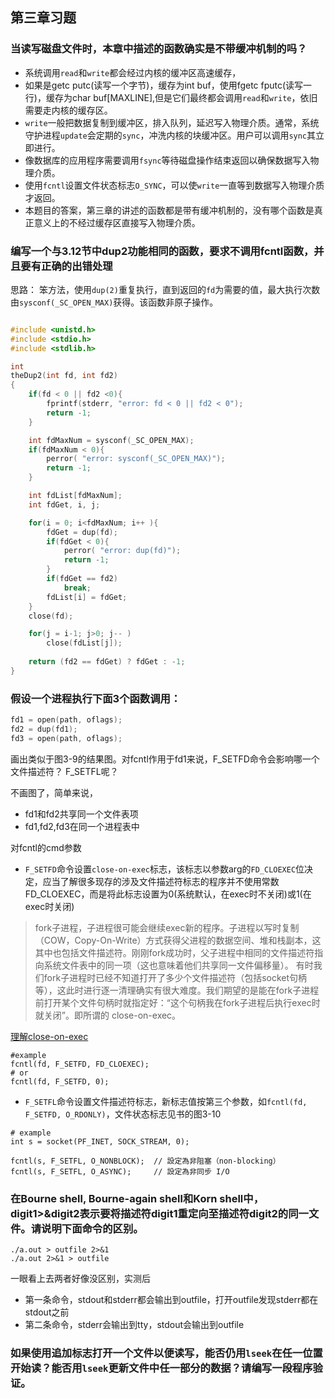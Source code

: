 ## 第三章习题

### 当读写磁盘文件时，本章中描述的函数确实是不带缓冲机制的吗？

- 系统调用`read`和`write`都会经过内核的缓冲区高速缓存，
- 如果是getc putc(读写一个字节)，缓存为int buf，使用fgetc fputc(读写一行)，缓存为char buf[MAXLINE],但是它们最终都会调用`read`和`write`，依旧需要走内核的缓存区。
- `write`一般把数据复制到缓冲区，排入队列，延迟写入物理介质。通常，系统守护进程`update`会定期的`sync`，冲洗内核的块缓冲区。用户可以调用`sync`其立即进行。
- 像数据库的应用程序需要调用`fsync`等待磁盘操作结束返回以确保数据写入物理介质。
- 使用`fcntl`设置文件状态标志`O_SYNC`，可以使`write`一直等到数据写入物理介质才返回。
- 本题目的答案，第三章的讲述的函数都是带有缓冲机制的，没有哪个函数是真正意义上的不经过缓存区直接写入物理介质。

### 编写一个与3.12节中dup2功能相同的函数，要求不调用fcntl函数，并且要有正确的出错处理

思路： 笨方法，使用`dup(2)`重复执行，直到返回的`fd`为需要的值，最大执行次数由`sysconf(_SC_OPEN_MAX)`获得。该函数非原子操作。

```c

#include <unistd.h>
#include <stdio.h>
#include <stdlib.h>

int 
theDup2(int fd, int fd2)
{
    if(fd < 0 || fd2 <0){
        fprintf(stderr, "error: fd < 0 || fd2 < 0");
        return -1;
    }

    int fdMaxNum = sysconf(_SC_OPEN_MAX);
    if(fdMaxNum < 0){
        perror( "error: sysconf(_SC_OPEN_MAX)");
        return -1;
    }

    int fdList[fdMaxNum];
    int fdGet, i, j;

    for(i = 0; i<fdMaxNum; i++ ){
        fdGet = dup(fd);
        if(fdGet < 0){
            perror( "error: dup(fd)");
            return -1;
        }
        if(fdGet == fd2)
            break;
        fdList[i] = fdGet;
    }
    close(fd);

    for(j = i-1; j>0; j-- )
        close(fdList[j]);
    
    return (fd2 == fdGet) ? fdGet : -1;
}

```

### 假设一个进程执行下面3个函数调用：
```c
fd1 = open(path, oflags);
fd2 = dup(fd1);
fd3 = open(path, oflags);
```
画出类似于图3-9的结果图。对fcntl作用于fd1来说，F_SETFD命令会影响哪一个文件描述符？ F_SETFL呢？    

不画图了，简单来说，
- fd1和fd2共享同一个文件表项
- fd1,fd2,fd3在同一个进程表中

对fcntl的cmd参数
- `F_SETFD`命令设置`close-on-exec`标志，该标志以参数arg的`FD_CLOEXEC`位决定，应当了解很多现存的涉及文件描述符标志的程序并不使用常数 FD_CLOEXEC，而是将此标志设置为0(系统默认，在exec时不关闭)或1(在exec时关闭)

> fork子进程，子进程很可能会继续exec新的程序。子进程以写时复制（COW，Copy-On-Write）方式获得父进程的数据空间、堆和栈副本，这其中也包括文件描述符。刚刚fork成功时，父子进程中相同的文件描述符指向系统文件表中的同一项（这也意味着他们共享同一文件偏移量）。
> 有时我们fork子进程时已经不知道打开了多少个文件描述符（包括socket句柄等），这此时进行逐一清理确实有很大难度。我们期望的是能在fork子进程前打开某个文件句柄时就指定好：“这个句柄我在fork子进程后执行exec时就关闭”。即所谓的 close-on-exec。

[理解close-on-exec](http://blog.csdn.net/chrisniu1984/article/details/7050663)

```
#example
fcntl(fd, F_SETFD, FD_CLOEXEC);
# or
fcntl(fd, F_SETFD, 0);
```

- `F_SETFL`命令设置文件描述符标志，新标志值按第三个参数，如`fcntl(fd, F_SETFD, O_RDONLY)`，文件状态标志见书的图3-10

```
# example
int s = socket(PF_INET, SOCK_STREAM, 0);

fcntl(s, F_SETFL, O_NONBLOCK);  // 設定為非阻塞（non-blocking）
fcntl(s, F_SETFL, O_ASYNC);     // 設定為非同步 I/O
```

### 在Bourne shell, Bourne-again shell和Korn shell中，digit1>&digit2表示要将描述符digit1重定向至描述符digit2的同一文件。请说明下面命令的区别。

```
./a.out > outfile 2>&1
./a.out 2>&1 > outfile
```

一眼看上去两者好像没区别，实测后
- 第一条命令，stdout和stderr都会输出到outfile，打开outfile发现stderr都在stdout之前
- 第二条命令，stderr会输出到tty，stdout会输出到outfile

### 如果使用追加标志打开一个文件以便读写，能否仍用`lseek`在任一位置开始读？能否用`lseek`更新文件中任一部分的数据？请编写一段程序验证。

